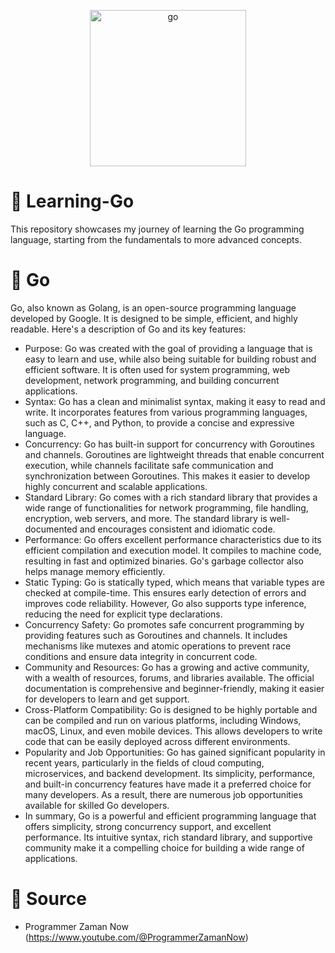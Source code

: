 <p align="center">
    <img width="250px" src="https://github.com/Ndraaa15/Learning-Go/assets/112854205/e8c1481b-3613-4a3d-9cf8-eb59e4f7eb82" alt="go" />
</p>

# 🧠 Learning-Go
This repository showcases my journey of learning the Go programming language, starting from the fundamentals to more advanced concepts.

# 📄 Go
Go, also known as Golang, is an open-source programming language developed by Google. It is designed to be simple, efficient, and highly readable. Here's a description of Go and its key features:

- Purpose: Go was created with the goal of providing a language that is easy to learn and use, while also being suitable for building robust and efficient software. It is often used for system programming, web development, network programming, and building concurrent applications.
- Syntax: Go has a clean and minimalist syntax, making it easy to read and write. It incorporates features from various programming languages, such as C, C++, and Python, to provide a concise and expressive language.
- Concurrency: Go has built-in support for concurrency with Goroutines and channels. Goroutines are lightweight threads that enable concurrent execution, while channels facilitate safe communication and synchronization between Goroutines. This makes it easier to develop highly concurrent and scalable applications.
- Standard Library: Go comes with a rich standard library that provides a wide range of functionalities for network programming, file handling, encryption, web servers, and more. The standard library is well-documented and encourages consistent and idiomatic code.
- Performance: Go offers excellent performance characteristics due to its efficient compilation and execution model. It compiles to machine code, resulting in fast and optimized binaries. Go's garbage collector also helps manage memory efficiently.
- Static Typing: Go is statically typed, which means that variable types are checked at compile-time. This ensures early detection of errors and improves code reliability. However, Go also supports type inference, reducing the need for explicit type declarations.
- Concurrency Safety: Go promotes safe concurrent programming by providing features such as Goroutines and channels. It includes mechanisms like mutexes and atomic operations to prevent race conditions and ensure data integrity in concurrent code.
- Community and Resources: Go has a growing and active community, with a wealth of resources, forums, and libraries available. The official documentation is comprehensive and beginner-friendly, making it easier for developers to learn and get support.
- Cross-Platform Compatibility: Go is designed to be highly portable and can be compiled and run on various platforms, including Windows, macOS, Linux, and even mobile devices. This allows developers to write code that can be easily deployed across different environments.
- Popularity and Job Opportunities: Go has gained significant popularity in recent years, particularly in the fields of cloud computing, microservices, and backend development. Its simplicity, performance, and built-in concurrency features have made it a preferred choice for many developers. As a result, there are numerous job opportunities available for skilled Go developers.
- In summary, Go is a powerful and efficient programming language that offers simplicity, strong concurrency support, and excellent performance. Its intuitive syntax, rich standard library, and supportive community make it a compelling choice for building a wide range of applications.

#  🚩 Source
- Programmer Zaman Now (https://www.youtube.com/@ProgrammerZamanNow)


